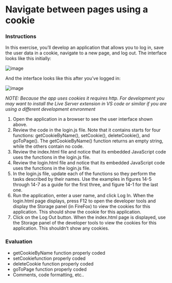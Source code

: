 # Navigate between pages using a cookie

### Instructions

In this exercise, you’ll develop an application that allows you to log in, save the user data in a cookie, navigate to a new page, and log out.
The interface looks like this initially:
 
 ![image](https://user-images.githubusercontent.com/17011204/233362059-64554112-5385-46ac-a6c3-9d12befe3f04.png)

And the interface looks like this after you’ve logged in:

![image](https://user-images.githubusercontent.com/17011204/233362109-e7d11280-1d11-4d4d-a73d-94c39b69cc09.png)

 
*NOTE: Because the app uses cookies it requires http. For development you may want to install the Live Server extension in VS code or similar 
if you are using a different development envronment*

1.	Open the application in a browser to see the user interface shown above.
2.	Review the code in the login.js file. Note that it contains starts for four functions: getCookieByName(), setCookie(), deleteCookie(), and goToPage(). The getCookieByName() function returns an empty string, while the others contain no code.
3.	Review the index.html file and notice that its embedded JavaScript code uses the functions in the login.js file. 
4.	Review the login.html file and notice that its embedded JavaScript code uses the functions in the login.js file. 
5.	In the login.js file, update each of the functions so they perform the tasks described by their names. Use the examples in figures 14-5 through 14-7 as a guide for the first three, and figure 14-1 for the last one.
6.	Run the application, enter a user name, and click Log In. When the login.html page displays, press F12 to open the developer tools and display the Storage panel (in FireFox) to view the cookies for this application. This should show the cookie for this application.
7.	Click on the Log Out button. When the index.html page is displayed, use the Storage panel of the developer tools to view the cookies for this application. This shouldn’t show any cookies.


### Evaluation

- getCookieByName function properly coded  
- setCookiefunction properly coded  
- deleteCookie function properly coded  
- goToPage function properly coded  
- Comments, code formatting, etc..  
